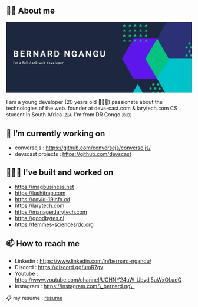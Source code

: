## ✌🏽 About me

![banner](assets/ng-banner.png)

I am a young developer (20 years old 💁🏾‍♂️) passionate about the technologies of the web.
founder at devs-cast.com & larytech.com
CS student in South Africa  🇿🇦
I'm from DR Congo 🇨🇩


## 🔭 I’m currently working on 
- conversejs : https://github.com/conversejs/converse.js/
- devscast projects : https://github.com/devscast

## 👨🏽‍🔧 I've built and worked on
- https://magbusiness.net
- https://lushitrap.com
- https://covid-19info.cd
- https://larytech.com
- https://manager.larytech.com
- https://goodbytes.nl
- https://femmes-sciencesrdc.org

## 📫 How to reach me
- Linkedin : https://www.linkedin.com/in/bernard-ngandu/
- Discord : https://discord.gg/umR7gv
- Youtube : https://www.youtube.com/channel/UCHNY24uW_Ubydj5uWxOLudQ
- Instagram : https://instagram.com/\_bernard.ng\_

📋 my resume : [resume](assets/bernard-ng-cv.pdf)
